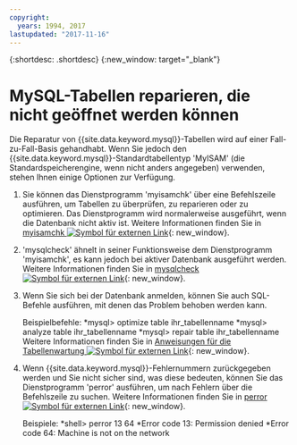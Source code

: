```yaml
---
copyright:
  years: 1994, 2017
lastupdated: "2017-11-16"
---
```


{:shortdesc: .shortdesc}
{:new_window: target="_blank"}

# MySQL-Tabellen reparieren, die nicht geöffnet werden können

Die Reparatur von {{site.data.keyword.mysql}}-Tabellen wird auf einer Fall-zu-Fall-Basis gehandhabt. Wenn Sie jedoch den {{site.data.keyword.mysql}}-Standardtabellentyp 'MyISAM' (die Standardspeicherengine, wenn nicht anders angegeben) verwenden, stehen Ihnen einige Optionen zur Verfügung.

1. Sie können das Dienstprogramm 'myisamchk' über eine Befehlszeile ausführen, um Tabellen zu überprüfen, zu reparieren oder zu optimieren. Das Dienstprogramm wird normalerweise ausgeführt, wenn die Datenbank nicht aktiv ist. Weitere Informationen finden Sie in [myisamchk ![Symbol für externen Link](../../icons/launch-glyph.svg "Symbol für externen Link")](http://dev.mysql.com/doc/refman/5.0/en/myisamchk.html){: new_window}.
2. 'mysqlcheck' ähnelt in seiner Funktionsweise dem Dienstprogramm 'myisamchk', es kann jedoch bei aktiver Datenbank ausgeführt werden. Weitere Informationen finden Sie in [mysqlcheck ![Symbol für externen Link](../../icons/launch-glyph.svg "Symbol für externen Link")](http://dev.mysql.com/doc/refman/5.0/en/mysqlcheck.html){: new_window}.
3. Wenn Sie sich bei der Datenbank anmelden, können Sie auch SQL-Befehle ausführen, mit denen das Problem behoben werden kann.

    Beispielbefehle:
    *mysql> optimize table ihr_tabellenname
    *mysql> analyze table ihr_tabellenname
    *mysql> repair table ihr_tabellenname
    Weitere Informationen finden Sie in [Anweisungen für die Tabellenwartung ![Symbol für externen Link](../../icons/launch-glyph.svg "Symbol für externen Link")](http://dev.mysql.com/doc/refman/5.0/en/table-maintenance-sql.html){: new_window}.
4. Wenn {{site.data.keyword.mysql}}-Fehlernummern zurückgegeben werden und Sie nicht sicher sind, was diese bedeuten, können Sie das Dienstprogramm 'perror' ausführen, um nach Fehlern über die Befehlszeile zu suchen. Weitere Informationen finden Sie in [perror ![Symbol für externen Link](../../icons/launch-glyph.svg "Symbol für externen Link")](http://dev.mysql.com/doc/refman/5.0/en/perror.html){: new_window}.

    Beispiele:
    *shell> perror 13 64
    *Error code 13: Permission denied
    *Error code 64: Machine is not on the network
